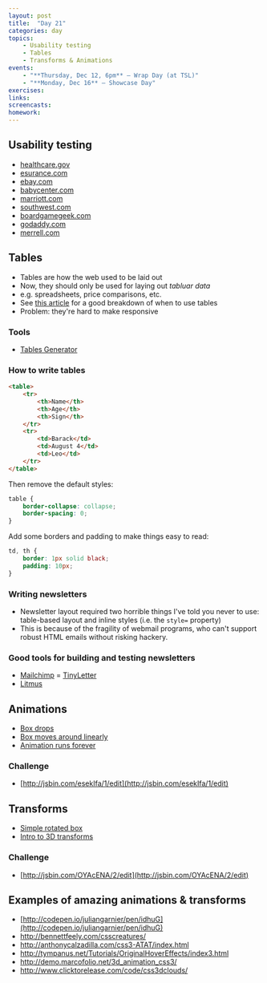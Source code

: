 ```yaml
---
layout: post
title:  "Day 21"
categories: day
topics:
    - Usability testing
    - Tables
    - Transforms & Animations
events:
    - "**Thursday, Dec 12, 6pm** — Wrap Day (at TSL)"
    - "**Monday, Dec 16** — Showcase Day"
exercises:
links:
screencasts:
homework:
---
```


## Usability testing

- [healthcare.gov](healthcare.gov)
- [esurance.com](esurance.com)
- [ebay.com](ebay.com)
- [babycenter.com](babycenter.com)
- [marriott.com](marriott.com)
- [southwest.com](southwest.com)
- [boardgamegeek.com](boardgamegeek.com)
- [godaddy.com](godaddy.com)
- [merrell.com](merrell.com)

## Tables

- Tables are how the web used to be laid out
- Now, they should only be used for laying out _tabluar data_
- e.g. spreadsheets, price comparisons, etc.
- See [this article](http://www.noupe.com/how-tos/better-ui-design-proper-use-of-tables.html) for a good breakdown of when to use tables
- Problem: they're hard to make responsive

### Tools

- [Tables Generator](http://www.tablesgenerator.com/html_tables)

### How to write tables

```html
<table>
    <tr>
        <th>Name</th>
        <th>Age</th>
        <th>Sign</th>
    </tr>
    <tr>
        <td>Barack</td>
        <td>August 4</td>
        <td>Leo</td>
    </tr>
</table>
```

Then remove the default styles:

```css
table {
    border-collapse: collapse;
    border-spacing: 0;
}
```

Add some borders and padding to make things easy to read:

```css
td, th {
    border: 1px solid black;
    padding: 10px;
}
```

### Writing newsletters

- Newsletter layout required two horrible things I've told you never to use: table-based layout and inline styles (i.e. the `style=` property)
- This is because of the fragility of webmail programs, who can't support robust HTML emails without risking hackery.

### Good tools for building and testing newsletters

- [Mailchimp](http://mailchimp.com)
= [TinyLetter](http://tinyletter.com/)
- [Litmus](http://litmus.com/)

## Animations

- [Box drops](http://jsbin.com/ihOsExI/2/edit)
- [Box moves around linearly](http://jsbin.com/ihOsExI/4/edit)
- [Animation runs forever](http://jsbin.com/ihOsExI/5/edit)

### Challenge

- [http://jsbin.com/esekIfa/1/edit](http://jsbin.com/esekIfa/1/edit)

## Transforms

- [Simple rotated box](http://jsbin.com/eXOnicid/1/edit)
- [Intro to 3D transforms](http://desandro.github.io/3dtransforms/)

### Challenge

- [http://jsbin.com/OYAcENA/2/edit](http://jsbin.com/OYAcENA/2/edit)

## Examples of amazing animations & transforms

- [http://codepen.io/juliangarnier/pen/idhuG](http://codepen.io/juliangarnier/pen/idhuG)
- [http://bennettfeely.com/csscreatures/ ](http://bennettfeely.com/csscreatures/ )
- [http://anthonycalzadilla.com/css3-ATAT/index.html ](http://anthonycalzadilla.com/css3-ATAT/index.html )
- [http://tympanus.net/Tutorials/OriginalHoverEffects/index3.html ](http://tympanus.net/Tutorials/OriginalHoverEffects/index3.html )
- [http://demo.marcofolio.net/3d_animation_css3/ ](http://demo.marcofolio.net/3d_animation_css3/ )
- [http://www.clicktorelease.com/code/css3dclouds/ ](http://www.clicktorelease.com/code/css3dclouds/ )

